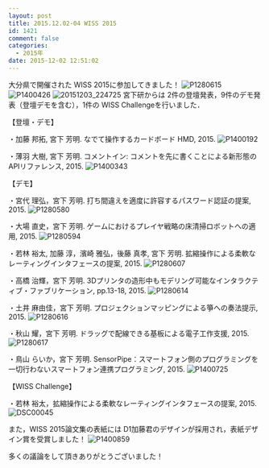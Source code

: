 ```yaml
---
layout: post
title: 2015.12.02-04 WISS 2015
id: 1421
comment: false
categories:
  - 2015年
date: 2015-12-02 12:51:02
---
```


大分県で開催された WISS 2015に参加してきました！
![P1280615](/wp-content/uploads/2015/12/P1280615.jpg)
![P1400426](/wp-content/uploads/2015/12/P1400426.jpg)
![20151203_224725](/wp-content/uploads/2015/12/20151203_224725.jpg)
宮下研からは 2件の登壇発表，9件のデモ発表（登壇デモを含む），1件の WISS Challengeを行いました．

【登壇・デモ】

・加藤 邦拓, 宮下 芳明. なでて操作するカードボード HMD, 2015.
![P1400192](/wp-content/uploads/2015/12/P1400192.jpg)

・薄羽 大樹, 宮下 芳明. コメントイン: コメントを先に書くことによる新形態のAPIリファレンス, 2015.
![P1400343](/wp-content/uploads/2015/12/P1400343.jpg)

【デモ】

・宮代 理弘，宮下 芳明. 打ち間違えを適度に許容するパスワード認証の提案, 2015.
![P1280580](/wp-content/uploads/2015/12/P1280580.jpg)

・大場 直史，宮下 芳明. ゲームにおけるプレイヤ戦略の床清掃ロボットへの適用, 2015.
![P1280594](/wp-content/uploads/2015/12/P1280594.jpg)

・若林 裕太, 加藤 淳，濱崎 雅弘，後藤 真孝, 宮下 芳明. 拡縮操作による柔軟なレーティングインタフェースの提案, 2015.
![P1280607](/wp-content/uploads/2015/12/P1280607.jpg)

・高橋 治輝，宮下 芳明. 3Dプリンタの造形中もモデリング可能なインタラクティブ・ファブリケーション, pp.13-18, 2015.
![P1280614](/wp-content/uploads/2015/12/P1280614.jpg)

・土井 麻由佳，宮下 芳明. プロジェクションマッピングによる箏への奏法提示, 2015.
![P1280616](/wp-content/uploads/2015/12/P1280616.jpg)

・秋山 耀，宮下 芳明. ドラッグで配線できる基板による電子工作支援, 2015.
![P1280617](/wp-content/uploads/2015/12/P1280617.jpg)

・鳥山 らいか，宮下 芳明. SensorPipe：スマートフォン側のプログラミングを一切行わないスマートフォン連携プログラミング, 2015.
![P1400725](/wp-content/uploads/2015/12/P1400725.jpg)

【WISS Challenge】

・若林 裕太，拡縮操作による柔軟なレーティングインタフェースの提案, 2015.
![DSC00045](/wp-content/uploads/2015/12/DSC00045.jpg)

また，WISS 2015論文集の表紙には D1加藤君のデザインが採用され，表紙デザイン賞を受賞しました！
![P1400859](/wp-content/uploads/2015/12/P1400859.jpg)

多くの議論をして頂きありがとうございました！
